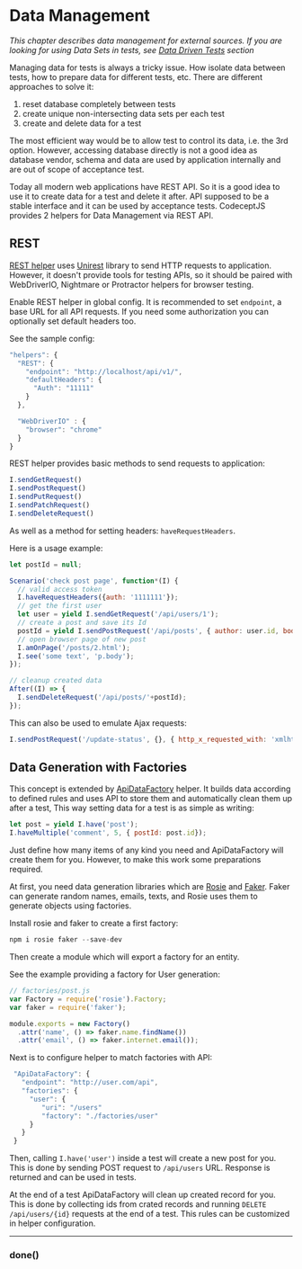 # Data Management

*This chapter describes data management for external sources. If you are looking for using Data Sets in tests, see [Data Driven Tests](http://codecept.io/advanced/#data-drivern-tests) section*

Managing data for tests is always a tricky issue. How isolate data between tests, how to prepare data for different tests, etc.
There are different approaches to solve it:

1. reset database completely between tests
2. create unique non-intersecting data sets per each test
3. create and delete data for a test

The most efficient way would be to allow test to control its data, i.e. the 3rd option.
However, accessing database directly is not a good idea as database vendor, schema and data are used by application internally and are out of scope of acceptance test.

Today all modern web applications have REST API. So it is a good idea to use it to create data for a test and delete it after.
API supposed to be a stable interface and it can be used by acceptance tests. CodeceptJS provides 2 helpers for Data Management via REST API.

## REST

[REST helper](http://codecept.io/helpers/REST/) uses [Unirest](http://unirest.io/nodejs.html) library to send HTTP requests to application.
However, it doesn't provide tools for testing APIs, so it should be paired with WebDriverIO, Nightmare or Protractor helpers for browser testing.

Enable REST helper in global config. It is recommended to set `endpoint`, a base URL for all API requests.
If you need some authorization you can optionally set default headers too.

See the sample config:

```js
"helpers": {
  "REST": {
    "endpoint": "http://localhost/api/v1/",
    "defaultHeaders": {
      "Auth": "11111"
    }
  },

  "WebDriverIO" : {
    "browser": "chrome"
  }
}
```

REST helper provides basic methods to send requests to application:

```js
I.sendGetRequest()
I.sendPostRequest()
I.sendPutRequest()
I.sendPatchRequest()
I.sendDeleteRequest()
```

As well as a method for setting headers: `haveRequestHeaders`.

Here is a usage example:

```js
let postId = null;

Scenario('check post page', function*(I) {
  // valid access token
  I.haveRequestHeaders({auth: '1111111'});
  // get the first user
  let user = yield I.sendGetRequest('/api/users/1');
  // create a post and save its Id
  postId = yield I.sendPostRequest('/api/posts', { author: user.id, body: 'some text' });
  // open browser page of new post
  I.amOnPage('/posts/2.html');
  I.see('some text', 'p.body');
});

// cleanup created data
After((I) => {
  I.sendDeleteRequest('/api/posts/'+postId);
});
```

This can also be used to emulate Ajax requests:

```js
I.sendPostRequest('/update-status', {}, { http_x_requested_with: 'xmlhttprequest' });
```


## Data Generation with Factories

This concept is extended by [ApiDataFactory](http://codecept.io/helpers/ApiDataFactory/) helper.
It builds data according to defined rules and uses API to store them and automatically clean them up after a test,
This way setting data for a test is as simple as writing:

```js
let post = yield I.have('post');
I.haveMultiple('comment', 5, { postId: post.id});
```
Just define how many items of any kind you need and ApiDataFactory will create them for you.
However, to make this work some preparations required.

At first, you need data generation libraries which are [Rosie](https://github.com/rosiejs/rosie) and [Faker](https://www.npmjs.com/package/faker). Faker can generate random names, emails, texts, and Rosie uses them
to generate objects using factories.

Install rosie and faker to create a first factory:

```js
npm i rosie faker --save-dev
```

Then create a module which will export a factory for an entity.

See the example providing a factory for User generation:

```js
// factories/post.js
var Factory = require('rosie').Factory;
var faker = require('faker');

module.exports = new Factory()
  .attr('name', () => faker.name.findName())
  .attr('email', () => faker.internet.email());
```

Next is to configure helper to match factories with API:

```js
 "ApiDataFactory": {
   "endpoint": "http://user.com/api",
   "factories": {
     "user": {
        "uri": "/users"
        "factory": "./factories/user"
     }
   }
 }
```

Then, calling `I.have('user')` inside a test will create a new post for you.
This is done by sending POST request to `/api/users` URL. Response is returned and can be used in tests.

At the end of a test ApiDataFactory will clean up created record for you. This is done by collecting
ids from crated records and running `DELETE /api/users/{id}` requests at the end of a test.
This rules can be customized in helper configuration.

---

### done()

